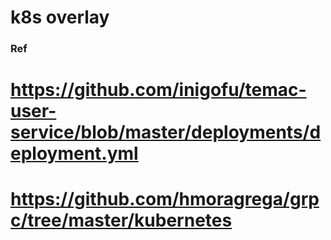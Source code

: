 # k8s overlay

### Ref

# https://github.com/inigofu/temac-user-service/blob/master/deployments/deployment.yml

# https://github.com/hmoragrega/grpc/tree/master/kubernetes
